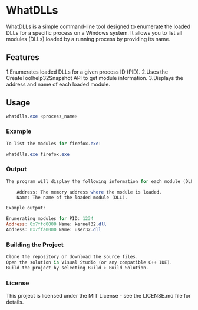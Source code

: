 # WhatDLLs

WhatDLLs is a simple command-line tool designed to enumerate the loaded DLLs for a specific process on a Windows system. It allows you to list all modules (DLLs) loaded by a running process by providing its name.

## Features
1.Enumerates loaded DLLs for a given process ID (PID).
2.Uses the CreateToolhelp32Snapshot API to get module information.
3.Displays the address and name of each loaded module.
    
## Usage
```powershell
whatdlls.exe <process_name>
```

### Example

```powershell
To list the modules for firefox.exe:

whatdlls.exe firefox.exe
```

### Output

```powershell
The program will display the following information for each module (DLL) loaded by the target process:

    Address: The memory address where the module is loaded.
    Name: The name of the loaded module (DLL).

Example output:

Enumerating modules for PID: 1234
Address: 0x7ffd0000 Name: kernel32.dll
Address: 0x7ffa0000 Name: user32.dll
```

### Building the Project
```powershell
Clone the repository or download the source files.
Open the solution in Visual Studio (or any compatible C++ IDE).
Build the project by selecting Build > Build Solution.
```

### License

This project is licensed under the MIT License - see the LICENSE.md file for details.
